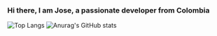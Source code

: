 ### Hi there, I am Jose, a passionate developer from Colombia

![Top Langs](https://github-readme-stats-ytz9.vercel.app/api/top-langs/?username=jvera701&layout=compact&theme=dracula)
![Anurag's GitHub stats](https://github-readme-stats-ytz9.vercel.app/api?username=jvera701&show_icons=true&theme=dracula)

<!--
**jvera701/jvera701** is a ✨ _special_ ✨ repository because its `README.md` (this file) appears on your GitHub profile.

Here are some ideas to get you started:

- 🔭 I’m currently working on ...
- 🌱 I’m currently learning ...
- 👯 I’m looking to collaborate on ...
- 🤔 I’m looking for help with ...
- 💬 Ask me about ...
- 📫 How to reach me: ...
- 😄 Pronouns: ...
- ⚡ Fun fact: ...
-->
